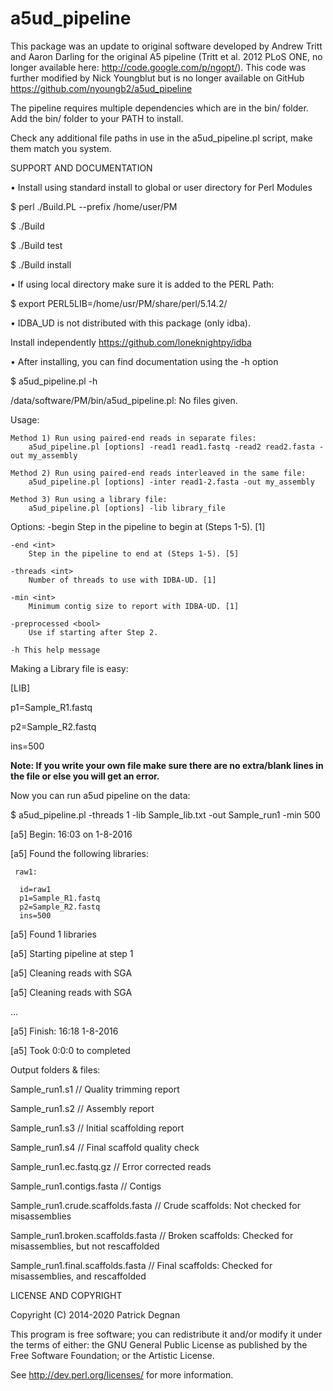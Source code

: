 a5ud_pipeline
=============
This package was an update to original software developed by 
Andrew Tritt and Aaron Darling for the original A5 pipeline (Tritt et al. 2012 PLoS ONE, no longer available here: http://code.google.com/p/ngopt/).
This code was further modified by Nick Youngblut but is no longer available on GitHub
https://github.com/nyoungb2/a5ud_pipeline


The pipeline requires multiple dependencies which are in the bin/ folder.
Add the bin/ folder to your PATH to install.

Check any additional file paths in use in the a5ud_pipeline.pl script, make
them match you system.


SUPPORT AND DOCUMENTATION


• Install using standard install to global or user directory for Perl Modules

$ perl ./Build.PL --prefix /home/user/PM

$ ./Build

$ ./Build test

$ ./Build install


• If using local directory make sure it is added to the PERL Path:

$ export PERL5LIB=/home/usr/PM/share/perl/5.14.2/


• IDBA_UD is not distributed with this package (only idba). 

Install independently https://github.com/loneknightpy/idba



• After installing, you can find documentation using the -h option


$ a5ud_pipeline.pl -h

/data/software/PM/bin/a5ud_pipeline.pl: No files given.

Usage:

    Method 1) Run using paired-end reads in separate files:
        a5ud_pipeline.pl [options] -read1 read1.fastq -read2 read2.fasta -out my_assembly

    Method 2) Run using paired-end reads interleaved in the same file:
        a5ud_pipeline.pl [options] -inter read1-2.fasta -out my_assembly

    Method 3) Run using a library file:
        a5ud_pipeline.pl [options] -lib library_file

  Options:
    -begin <int>
        Step in the pipeline to begin at (Steps 1-5). [1]

    -end <int>
        Step in the pipeline to end at (Steps 1-5). [5]

    -threads <int>
        Number of threads to use with IDBA-UD. [1]

    -min <int>
        Minimum contig size to report with IDBA-UD. [1]

    -preprocessed <bool>
        Use if starting after Step 2.

    -h This help message



Making a Library file is easy: 


[LIB]

p1=Sample_R1.fastq

p2=Sample_R2.fastq

ins=500

**Note: If you write your own file make sure there are no extra/blank lines in the file or else you will get an error.**

Now you can run a5ud pipeline on the data:

$ a5ud_pipeline.pl -threads 1 -lib Sample_lib.txt -out Sample_run1 -min 500

[a5] Begin: 16:03 on 1-8-2016 

[a5] Found the following libraries:

     raw1:
     
      id=raw1
      p1=Sample_R1.fastq
      p2=Sample_R2.fastq
      ins=500
[a5] Found 1 libraries

[a5] Starting pipeline at step 1

[a5] Cleaning reads with SGA

[a5] Cleaning reads with SGA

...

[a5] Finish:  16:18 1-8-2016

[a5] Took 0:0:0 to completed

Output folders & files:

Sample_run1.s1			      		// Quality trimming report

Sample_run1.s2			      		// Assembly report

Sample_run1.s3 		            	// Initial scaffolding report

Sample_run1.s4    					// Final scaffold quality check

Sample_run1.ec.fastq.gz             // Error corrected reads

Sample_run1.contigs.fasta           // Contigs

Sample_run1.crude.scaffolds.fasta   // Crude scaffolds:  Not checked for misassemblies

Sample_run1.broken.scaffolds.fasta  // Broken scaffolds: Checked for misassemblies, but not rescaffolded

Sample_run1.final.scaffolds.fasta   // Final scaffolds:  Checked for misassemblies, and rescaffolded




LICENSE AND COPYRIGHT

Copyright (C) 2014-2020 Patrick Degnan

This program is free software; you can redistribute it and/or modify it
under the terms of either: the GNU General Public License as published
by the Free Software Foundation; or the Artistic License.

See <http://dev.perl.org/licenses/> for more information.
